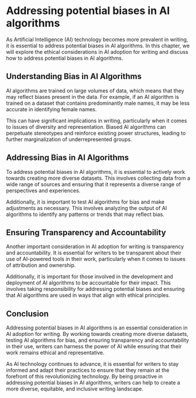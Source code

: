 Addressing potential biases in AI algorithms
==========================================================================================================

As Artificial Intelligence (AI) technology becomes more prevalent in writing, it is essential to address potential biases in AI algorithms. In this chapter, we will explore the ethical considerations in AI adoption for writing and discuss how to address potential biases in AI algorithms.

Understanding Bias in AI Algorithms
-----------------------------------

AI algorithms are trained on large volumes of data, which means that they may reflect biases present in the data. For example, if an AI algorithm is trained on a dataset that contains predominantly male names, it may be less accurate in identifying female names.

This can have significant implications in writing, particularly when it comes to issues of diversity and representation. Biased AI algorithms can perpetuate stereotypes and reinforce existing power structures, leading to further marginalization of underrepresented groups.

Addressing Bias in AI Algorithms
--------------------------------

To address potential biases in AI algorithms, it is essential to actively work towards creating more diverse datasets. This involves collecting data from a wide range of sources and ensuring that it represents a diverse range of perspectives and experiences.

Additionally, it is important to test AI algorithms for bias and make adjustments as necessary. This involves analyzing the output of AI algorithms to identify any patterns or trends that may reflect bias.

Ensuring Transparency and Accountability
----------------------------------------

Another important consideration in AI adoption for writing is transparency and accountability. It is essential for writers to be transparent about their use of AI-powered tools in their work, particularly when it comes to issues of attribution and ownership.

Additionally, it is important for those involved in the development and deployment of AI algorithms to be accountable for their impact. This involves taking responsibility for addressing potential biases and ensuring that AI algorithms are used in ways that align with ethical principles.

Conclusion
----------

Addressing potential biases in AI algorithms is an essential consideration in AI adoption for writing. By working towards creating more diverse datasets, testing AI algorithms for bias, and ensuring transparency and accountability in their use, writers can harness the power of AI while ensuring that their work remains ethical and representative.

As AI technology continues to advance, it is essential for writers to stay informed and adapt their practices to ensure that they remain at the forefront of this revolutionizing technology. By being proactive in addressing potential biases in AI algorithms, writers can help to create a more diverse, equitable, and inclusive writing landscape.
